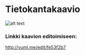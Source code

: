 # Tietokantakaavio
![alt text](http://yuml.me/fe53f2b7.png "Tietokantakaavio")

### Linkki kaavion editoimiseen:
http://yuml.me/edit/fe53f2b7
